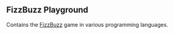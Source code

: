 FizzBuzz Playground
---

Contains the [FizzBuzz](http://en.wikipedia.org/wiki/Fizz_buzz) game in various programming languages.

